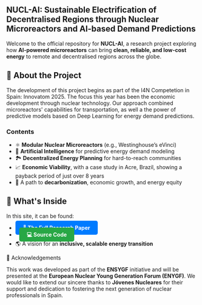 ## NUCL-AI: Sustainable Electrification of Decentralised Regions through Nuclear Microreactors and AI-based Demand Predictions

Welcome to the official repository for **NUCL-AI**, a research project exploring how **AI-powered microreactors** can bring **clean, reliable, and low-cost energy** to remote and decentralised regions across the globe.

## 📄 About the Project

The development of this project begins as part of the I4N Competetion in Spain: Innovatom 2025. The focus this year has been the economic development through nuclear technology. Our approach combined microreactors' capabilities for transportation, as well a the power of predictive models based on Deep Learning for energy demand predictions.

### Contents

- ⚛️ **Modular Nuclear Microreactors** (e.g., Westinghouse’s eVinci)  
- 🤖 **Artificial Intelligence** for predictive energy demand modeling  
- 🏞️ **Decentralized Energy Planning** for hard-to-reach communities  
- 📈 **Economic Viability**, with a case study in Acre, Brazil, showing a payback period of just over 8 years  
- 🌱 A path to **decarbonization**, economic growth, and energy equity

## 📂 What's Inside

In this site, it can be found:

- <a href="https://github.com/KhvatkinNikita/NAF/blob/main/files/NUCL_AI.pdf" style="text-decoration:none; padding:10px 20px; background-color:#007bff; color:white; border-radius:5px; font-weight:bold;">📜 The Full Research Paper</a>
- <a href="https://github.com/KhvatkinNikita/NUCL-AI" style="text-decoration:none; padding:10px 20px; background-color:#28a745; color:white; border-radius:5px; font-weight:bold; margin-left:10px;">💻 Source Code</a>
- 🌎 A vision for an **inclusive, scalable energy transition**


 🙏 Acknowledgements

This work was developed as part of the **ENSYGF** initiative and will be presented at the **European Nuclear Young Generation Forum (ENYGF)**. We would like to extend our sincere thanks to **Jóvenes Nucleares** for their support and dedication to fostering the next generation of nuclear professionals in Spain.
